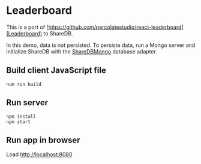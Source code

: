 # Leaderboard

This is a port of [https://github.com/percolatestudio/react-leaderboard](Leaderboard) to
ShareDB.

In this demo, data is not persisted. To persiste data, run a Mongo
server and initialize ShareDB with the
[ShareDBMongo](https://github.com/share/sharedb-mongo) database adapter.

## Build client JavaScript file
```
num run build
```

## Run server
```
npm install
npm start
```

## Run app in browser
Load [http://localhost:8080](http://localhost:8080)


